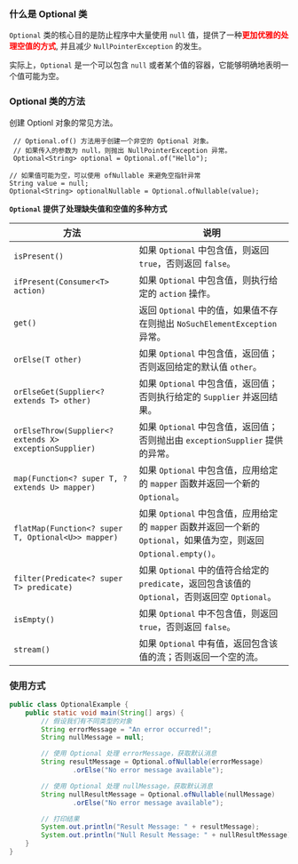 ### 什么是 Optional 类

`Optional` 类的核心目的是防止程序中大量使用 `null` 值，提供了一种<font color="red">**更加优雅的处理空值的方式**</font>, 并且减少 `NullPointerException` 的发生。

实际上，`Optional` 是一个可以包含 `null` 或者某个值的容器，它能够明确地表明一个值可能为空。



### Optional 类的方法

创建 Optionl 对象的常见方法。

```
 // Optional.of() 方法用于创建一个非空的 Optional 对象。
 // 如果传入的参数为 null，则抛出 NullPointerException 异常。
 Optional<String> optional = Optional.of("Hello");

// 如果值可能为空，可以使用 ofNullable 来避免空指针异常
String value = null;
Optional<String> optionalNullable = Optional.ofNullable(value);
```

**`Optional` 提供了处理缺失值和空值的多种方式**

| 方法                                                   | 说明                                                         |
| ------------------------------------------------------ | ------------------------------------------------------------ |
| `isPresent()`                                          | 如果 `Optional` 中包含值，则返回 `true`，否则返回 `false`。  |
| `ifPresent(Consumer<T> action)`                        | 如果 `Optional` 中包含值，则执行给定的 `action` 操作。       |
| `get()`                                                | 返回 `Optional` 中的值，如果值不存在则抛出 `NoSuchElementException` 异常。 |
| `orElse(T other)`                                      | 如果 `Optional` 中包含值，返回值；否则返回给定的默认值 `other`。 |
| `orElseGet(Supplier<? extends T> other)`               | 如果 `Optional` 中包含值，返回值；否则执行给定的 `Supplier` 并返回结果。 |
| `orElseThrow(Supplier<? extends X> exceptionSupplier)` | 如果 `Optional` 中包含值，返回值；否则抛出由 `exceptionSupplier` 提供的异常。 |
| `map(Function<? super T, ? extends U> mapper)`         | 如果 `Optional` 中包含值，应用给定的 `mapper` 函数并返回一个新的 `Optional`。 |
| `flatMap(Function<? super T, Optional<U>> mapper)`     | 如果 `Optional` 中包含值，应用给定的 `mapper` 函数并返回一个新的 `Optional`，如果值为空，则返回 `Optional.empty()`。 |
| `filter(Predicate<? super T> predicate)`               | 如果 `Optional` 中的值符合给定的 `predicate`，返回包含该值的 `Optional`，否则返回空 `Optional`。 |
| `isEmpty()`                                            | 如果 `Optional` 中不包含值，则返回 `true`，否则返回 `false`。 |
| `stream()`                                             | 如果 `Optional` 中有值，返回包含该值的流；否则返回一个空的流。 |





### 使用方式


```java
public class OptionalExample {
    public static void main(String[] args) {
        // 假设我们有不同类型的对象
        String errorMessage = "An error occurred!";
        String nullMessage = null;

        // 使用 Optional 处理 errorMessage，获取默认消息
        String resultMessage = Optional.ofNullable(errorMessage)
                .orElse("No error message available");

        // 使用 Optional 处理 nullMessage，获取默认消息
        String nullResultMessage = Optional.ofNullable(nullMessage)
                .orElse("No error message available");

        // 打印结果
        System.out.println("Result Message: " + resultMessage);
        System.out.println("Null Result Message: " + nullResultMessage);
    }
}
```

